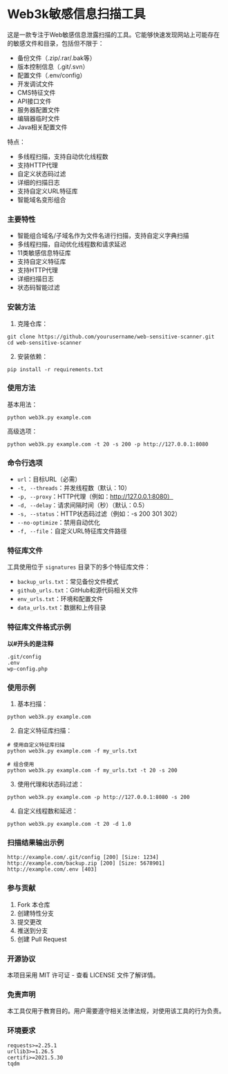 # Web3k敏感信息扫描工具

这是一款专注于Web敏感信息泄露扫描的工具。它能够快速发现网站上可能存在的敏感文件和目录，包括但不限于：

- 备份文件（.zip/.rar/.bak等）
- 版本控制信息（.git/.svn）
- 配置文件（.env/config）
- 开发调试文件
- CMS特征文件
- API接口文件
- 服务器配置文件
- 编辑器临时文件
- Java相关配置文件

特点：
- 多线程扫描，支持自动优化线程数
- 支持HTTP代理
- 自定义状态码过滤
- 详细的扫描日志
- 支持自定义URL特征库
- 智能域名变形组合

### 主要特性

- 智能组合域名/子域名作为文件名进行扫描，支持自定义字典扫描
- 多线程扫描，自动优化线程数和请求延迟
- 11类敏感信息特征库
- 支持自定义特征库
- 支持HTTP代理
- 详细扫描日志
- 状态码智能过滤

### 安装方法

1. 克隆仓库：

```
git clone https://github.com/yourusername/web-sensitive-scanner.git
cd web-sensitive-scanner
```

2. 安装依赖：

```
pip install -r requirements.txt
```

### 使用方法

基本用法：

```
python web3k.py example.com
```

高级选项：

```
python web3k.py example.com -t 20 -s 200 -p http://127.0.0.1:8080
```

### 命令行选项

- `url`：目标URL（必需）
- `-t, --threads`：并发线程数（默认：10）
- `-p, --proxy`：HTTP代理（例如：http://127.0.0.1:8080）
- `-d, --delay`：请求间隔时间（秒）（默认：0.5）
- `-s, --status`：HTTP状态码过滤（例如：-s 200 301 302）
- `--no-optimize`：禁用自动优化
- `-f, --file`：自定义URL特征库文件路径

### 特征库文件

工具使用位于 `signatures` 目录下的多个特征库文件：

- `backup_urls.txt`：常见备份文件模式
- `github_urls.txt`：GitHub和源代码相关文件
- `env_urls.txt`：环境和配置文件
- `data_urls.txt`：数据和上传目录

### 特征库文件格式示例

**以#开头的是注释**
```
.git/config
.env
wp-config.php
```
### 使用示例

1. 基本扫描：
```
python web3k.py example.com
```

2. 自定义特征库扫描：
```
# 使用自定义特征库扫描
python web3k.py example.com -f my_urls.txt

# 组合使用
python web3k.py example.com -f my_urls.txt -t 20 -s 200

```

3. 使用代理和状态码过滤：
```
python web3k.py example.com -p http://127.0.0.1:8080 -s 200
```

4. 自定义线程数和延迟：
```
python web3k.py example.com -t 20 -d 1.0
```

### 扫描结果输出示例

```
http://example.com/.git/config [200] [Size: 1234]
http://example.com/backup.zip [200] [Size: 5678901]
http://example.com/.env [403]
```

### 参与贡献

1. Fork 本仓库
2. 创建特性分支
3. 提交更改
4. 推送到分支
5. 创建 Pull Request

### 开源协议

本项目采用 MIT 许可证 - 查看 LICENSE 文件了解详情。

### 免责声明

本工具仅用于教育目的。用户需要遵守相关法律法规，对使用该工具的行为负责。

### 环境要求
```
requests>=2.25.1
urllib3>=1.26.5
certifi>=2021.5.30
tqdm
```